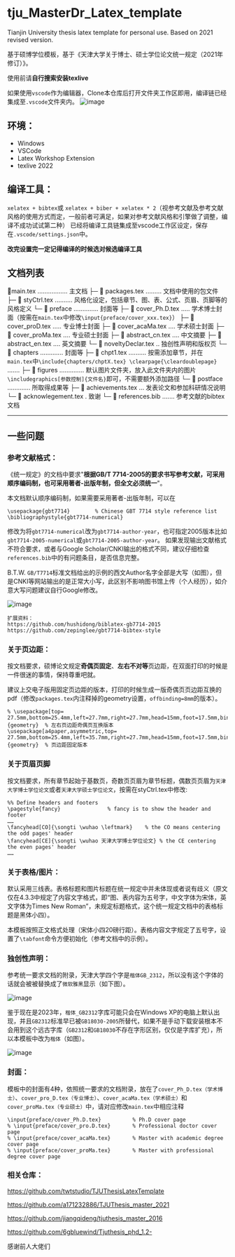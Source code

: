# tju_MasterDr_Latex_template

Tianjin University thesis latex template for personal use. Based on 2021 revised version.

基于硕博学位模板，基于《天津大学关于博士、硕士学位论文统一规定（2021年修订）》。

使用前请**自行搜索安装texlive**

如果使用`vscode`作为编辑器，Clone本仓库后打开文件夹工作区即用，编译链已经集成至`.vscode`文件夹内。
![image](https://github.com/nathanatgit/tju_MasterDr_Latex_template/assets/20399271/b246a822-fb78-4ff8-8aee-13fd3a5b5a88)


## 环境：
* Windows
* VSCode
* Latex Workshop Extension
* texlive 2022

## 编译工具：
`xelatex + bibtex`或 `xelatex + biber + xelatex * 2`（视参考文献及参考文献风格的使用方式而定，一般前者可满足，如果对参考文献风格和引擎做了调整，编译不成功试试第二种）
已经将编译工具链集成至vscode工作区设定，保存在`.vscode/settings.json`中。

**改完设置完一定记得编译的时候选对候选编译工具**

## 文档列表

📑main.tex  ................. 主文档
 ├─ 📃 packages.tex ......... 文档中使用的包文件
 ├─ 📃 styCtrl.tex .......... 风格化设定，包括章节、图、表、公式、页眉、页脚等的风格定义
 └─ 📂 preface .............. 封面等
  ├─  📃 cover_Ph.D.tex ..... 学术博士封面（按需在`main.tex`中修改`\input{preface/cover_xxx.tex}`）
  ├─  📃 cover_proD.tex ..... 专业博士封面
  ├─  📃 cover_acaMa.tex .... 学术硕士封面
  ├─  📃 cover_proMa.tex .... 专业硕士封面
  ├─  📃 abstract_cn.tex .... 中文摘要
  ├─  📃 abstract_en.tex .... 英文摘要
  └─  📃 noveltyDeclar.tex .. 独创性声明和版权页
 └─ 📂 chapters ............. 封面等
  ├─  📃 chpt1.tex .......... 按需添加章节，并在`main.tex`中`\include{chapters/chptX.tex} \clearpage{\cleardoublepage}`
  .......
 ├─ 📂 figures .............. 默认图片文件夹，放入此文件夹内的图片`\includegraphics[参数控制]{文件名}`即可，不需要额外添加路径
 └─ 📂 postface ............. 所取得成果等
  ├─  📃 achievements.tex ... 发表论文和参加科研情况说明
  └─  📃 acknowlegement.tex . 致谢
 └─ 📃 references.bib ....... 参考文献的bibtex文档

--------------

## 一些问题

### 参考文献格式：

《统一规定》的文档中要求"**根据GB/T 7714-2005的要求书写参考文献，可采用顺序编码制，也可采用著者-出版年制，但全文必须统一**"。

本文档默认顺序编码制，如果需要采用著者-出版年制，可以在
```
\usepackage{gbt7714}        % Chinese GBT 7714 style reference list
\bibliographystyle{gbt7714-numerical}
```
修改为将`gbt7714-numerical`改为`gbt7714-author-year`，也可指定2005版本比如`gbt7714-2005-numerical`或`gbt7714-2005-author-year`。
如果发现输出文献格式不符合要求，或者与Google Scholar/CNKI输出的格式不同，建议仔细检查`references.bib`中的有问题条目，是否信息完整。

B.T.W. `GB/T7714`标准文档给出的示例的西文Author名字全部是大写（如图），但是CNKI等网站输出的是正常大小写，此区别不影响图书馆上传（个人经历），如介意大写问题建议自行Google修改。

![image](https://github.com/nathanatgit/tju_MasterDr_Latex_template/assets/20399271/8720a497-13af-4027-bff3-8ba31bfce867)

```
扩展资料：
https://github.com/hushidong/biblatex-gb7714-2015
https://github.com/zepinglee/gbt7714-bibtex-style
```


### 关于页边距：

按文档要求，硕博论文规定**奇偶页固定**、**左右不对等**页边距，在双面打印的时候是一件很迷的事情，保持尊重吧就。

建议上交电子版用固定页边距的版本，打印的时候生成一版奇偶页页边距互换的pdf（修改`packages.tex`内注释掉的geometry设置，`offbinding=8mm`的版本）。

```
% \usepackage[top= 27.5mm,bottom=25.4mm,left=27.7mm,right=27.7mm,head=15mm,foot=17.5mm,bindingoffset=8mm]{geometry}  % 左右页边距奇偶页互换版本
\usepackage[a4paper,asymmetric,top= 27.5mm,bottom=25.4mm,left=35.7mm,right=27.7mm,head=15mm,foot=17.5mm,bindingoffset=0mm]{geometry}  % 页边距固定版本
```

### 关于页眉页脚

按文档要求，所有章节起始于基数页，奇数页页眉为章节标题，偶数页页眉为`天津大学博士学位论文`或者`天津大学硕士学位论文`，按需在styCtrl.tex中修改:
```
%% Define headers and footers
\pagestyle{fancy}               % fancy is to show the header and footer
……
\fancyhead[CO]{\songti \wuhao \leftmark}    % the CO means centering the odd pages' header
\fancyhead[CE]{\songti \wuhao 天津大学博士学位论文} % the CE centering the even pages' header
……
```

### 关于表格/图片：

默认采用三线表。表格标题和图片标题在统一规定中并未体现或者说有歧义（原文仅在4.3.3中规定了内容文字格式，即“图、表内容为五号字，中文字体为宋体，英文字体为Times New Roman”，未规定标题格式，这个统一规定文档中的表格标题是黑体小四）。

本模板按照正文格式处理（宋体小四20磅行距）。表格内容文字规定了五号字，设置了`\tabfont`命令方便初始化（参考文档中的示例）。

### 独创性声明：

参考统一要求文档的附录，天津大学四个字是`楷体GB_2312`，所以没有这个字体的话就会被被替换成了``微软雅黑``显示（如下图）。

![image](https://github.com/nathanatgit/tju_MasterDr_Latex_template/assets/20399271/7da58e83-c328-4ed4-8b40-b3a470e2b256)

鉴于现在是2023年，`楷体_GB2312`字库可能只会在Windows XP的电脑上默认出现，并且`GB2312`标准早已被`GB18030-2005`所替代，如果不是手动下载安装根本不会用到这个远古字库（`GB2312`和`GB18030`不存在字形区别，仅仅是字库扩充），所以本模板中改为``楷体``（如图）。

![image](https://github.com/nathanatgit/tju_MasterDr_Latex_template/assets/20399271/7f4d7a62-9a99-402f-b868-48a3f877e3db)


### 封面：

模板中的封面有4种，依照统一要求的文档附录，放在了`cover_Ph_D.tex（学术博士）`、`cover_pro_D.tex（专业博士）`、`cover_acaMa.tex（学术硕士）`和`cover_proMa.tex（专业硕士）`中，请对应修改`main.tex`中相应注释
```
\input{preface/cover_Ph.D.tex}          % Ph.D cover page
% \input{preface/cover_pro.D.tex}       % Professional doctor cover page
% \input{preface/cover_acaMa.tex}       % Master with academic degree cover page
% \input{preface/cover_proMa.tex}       % Master with professional degree cover page
```

### 相关仓库：

https://github.com/twtstudio/TJUThesisLatexTemplate

https://github.com/a171232886/TJUThesis_master_2021

https://github.com/jiangqideng/tjuthesis_master_2016

https://github.com/6gbluewind/Tjuthesis_phd_1.2-

感谢前人大佬们
